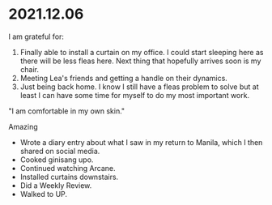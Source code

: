 # 2021.12.06

I am grateful for:

1. Finally able to install a curtain on my office. I could start sleeping here as there will be less fleas here. Next thing that hopefully arrives soon is my chair.
2. Meeting Lea's friends and getting a handle on their dynamics.
3. Just being back home. I know I still have a fleas problem to solve but at least I can have some time for myself to do my most important work.

"I am comfortable in my own skin."

Amazing

- Wrote a diary entry about what I saw in my return to Manila, which I then shared on social media.
- Cooked ginisang upo.
- Continued watching Arcane.
- Installed curtains downstairs.
- Did a Weekly Review.
- Walked to UP.

